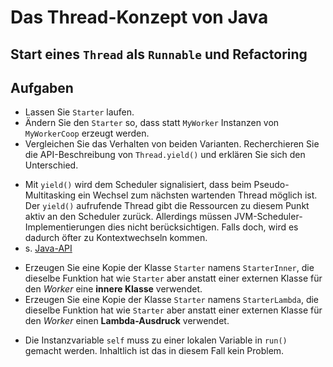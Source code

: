 # Das Thread-Konzept von Java #

## Start eines ``Thread`` als ``Runnable`` und Refactoring ##


## Aufgaben ##
* Lassen Sie ``Starter`` laufen.
* Ändern Sie den ``Starter`` so, dass statt ``MyWorker`` Instanzen von ``MyWorkerCoop`` erzeugt werden.
* Vergleichen Sie das Verhalten von beiden Varianten. Recherchieren Sie die API-Beschreibung von ``Thread.yield()`` und erklären Sie sich den Unterschied.

 - Mit ``yield()`` wird dem Scheduler signalisiert, dass beim Pseudo-Multitasking ein Wechsel zum nächsten wartenden Thread möglich ist. Der ``yield()`` aufrufende Thread gibt die Ressourcen zu diesem Punkt aktiv an den Scheduler zurück. Allerdings müssen JVM-Scheduler-Implementierungen dies nicht berücksichtigen. Falls doch, wird es dadurch öfter zu Kontextwechseln kommen.
 -  s. [Java-API](https://docs.oracle.com/javase/7/docs/api/java/lang/Thread.html#yield())

* Erzeugen Sie eine Kopie der Klasse ``Starter`` namens ``StarterInner``, die dieselbe Funktion hat wie ``Starter`` aber anstatt einer externen Klasse für den _Worker_ eine **innere Klasse** verwendet.  
* Erzeugen Sie eine Kopie der Klasse ``Starter`` namens ``StarterLambda``, die dieselbe Funktion hat wie ``Starter`` aber anstatt einer externen Klasse für den _Worker_ einen **Lambda-Ausdruck** verwendet.  

 - Die Instanzvariable ``self`` muss zu einer lokalen Variable in ``run()`` gemacht werden. Inhaltlich ist das in diesem Fall kein Problem.

 